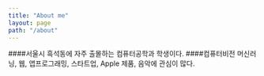 ```yaml
---
title: "About me"
layout: page
path: "/about"
---
```


####서울시 흑석동에 자주 출몰하는 컴퓨터공학과 학생이다.
####컴퓨터비전 머신러닝, 웹, 앱프로그래밍, 스타트업, Apple 제품, 음악에 관심이 많다.
